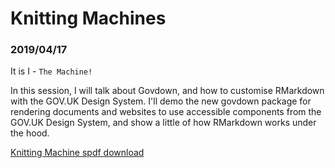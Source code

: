 # Knitting Machines
### 2019/04/17

It is I - `The Machine!`

In this session, I will talk about Govdown, and how to customise RMarkdown with the GOV.UK Design System.  I'll demo the new govdown package for rendering documents and websites to use accessible components from the GOV.UK Design System, and show a little of how RMarkdown works under the hood. 

[Knitting Machine spdf download](https://minhaskamal.github.io/DownGit/#/home?url=https://github.com/dfe-analytical-services/coffee-and-coding/blob/master/20190417_knitting-machines_duncan/Coffee%20%26%20Coding%20Department%20for%20Education_%20Knitting%20Machines.pdf)
